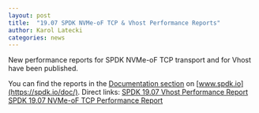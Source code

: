 ```yaml
---
layout: post
title:  "19.07 SPDK NVMe-oF TCP & Vhost Performance Reports"
author: Karol Latecki
categories: news
---
```


New performance reports for SPDK NVMe-oF TCP transport and for Vhost have been published.

You can find the reports in the [Documentation section](https://spdk.io/doc/) on [www.spdk.io](https://spdk.io/doc/).
Direct links:
[SPDK 19.07 Vhost Performance Report](https://dqtibwqq6s6ux.cloudfront.net/download/performance-reports/SPDK_vhost_perf_report_19.07.pdf)
[SPDK 19.07 NVMe-oF TCP Performance Report](https://dqtibwqq6s6ux.cloudfront.net/download/performance-reports/SPDK_nvmeof_tcp_perf_report_19.07.pdf)

